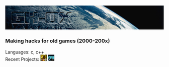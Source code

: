 ![](https://github.com/gh-0x/.github/blob/main/preview.png)  
### Making hacks for old games (2000-200x)
Languages: c, c++  
Recent Projects: [![l4d2](https://github.com/gh-0x/.github/blob/main/icons/l4d2.png)](https://github.com/gh-0x/l4d2-internal-base) [![nfsc](https://github.com/gh-0x/.github/blob/main/icons/nfsc.png)](https://github.com/gh-0x/NFSC-Internal)
